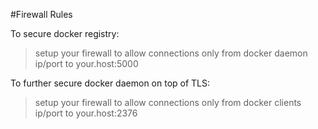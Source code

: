 #Firewall Rules

To secure docker registry:

>setup your firewall to allow connections only from docker daemon ip/port to your.host:5000

To further secure docker daemon on top of TLS:

>setup your firewall to allow connections only from docker clients ip/port to your.host:2376
